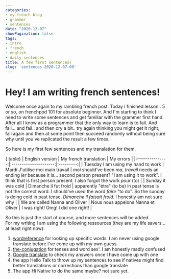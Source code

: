 ```yaml
---
categories:
- my french blog
- grammer
- sentences
date: "2020-12-07"
showPagination: false
tags:
- intro
- french
- english
- daily sentences
title: A few first sentences!
slug: 'sentences-2020-12-07-00'
---
```


# Hey! I am writing french sentences!
Welcome once again to my rambling french post. Today I finished lesson.. 5 or so, on frenchpod 101 for absolute beginner. And I'm starting to think I need to write some sentences and get familiar with the grammer first hand. After all I know as a programmer that the only way to learn is to fail. And fail... and fail.. and then cry a bit.. try again thinking you might get it right, fail again and then at some point then succeed randomly without being sure why until you've replicated the result a few times.
<!-- more -->

So here is my first few sentences and my translation for them. 

{.table}
| English version | My french translation | My errors |
|:---------------:|:---------------------:|:---------:|
| Tuesday I am using my hand to work | Mardi J'utilise moi main travail | *moi* should've been *ma*, *travail* needs an ending *ler* because it is... second person present? "I am using it to work". I think that is first person present. I also forgot the work *pour* (to) |
| Sunday it was cold | Dimanche il fut froid | apparently "étre" (to be) in past tense is not the correct word. I should've used the word *faire* "to do". So the sunday is doing cold in past tense. *Dimanche il faisait froid*. I honestly am not sure why |
| We are called Nanna and Oliver | Nous nous appelons Nanna et Oliver |  I was right! Omg! I did one right! |

So this is just the start of course, and more sentences will be added..  
For my writing I am using the following ressources (they are my life savers... at least right now):

1. [wordreference](https://www.wordreference.com/fren/) for looking up specific words. I am never using google translate before I've come up with my own guess.
1. [the-conjugation](https://www.the-conjugation.com/french) for tenses and word sex'. I am honestly madly confused 
1. [Google translate](https://translate.google.com/?sl=en&tl=fr&op=translate) to check my answers once I have come up with one
1. the app Hello Talk to throw up my sentences to see if natives might find better translations or corrections than google translate
1. The app Hi Native to do the same maybe? not sure yet.
